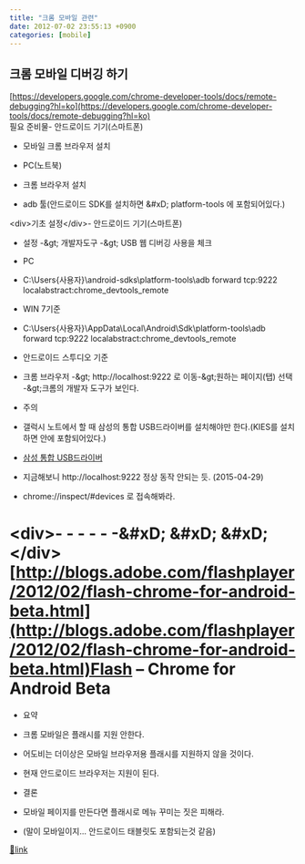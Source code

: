 ```yaml
---
title: "크롬 모바일 관련"
date: 2012-07-02 23:55:13 +0900
categories: [mobile]
---
```


크롬 모바일 디버깅 하기
-------------

[https://developers.google.com/chrome-developer-tools/docs/remote-debugging?hl=ko](https://developers.google.com/chrome-developer-tools/docs/remote-debugging?hl=ko)  
필요 준비물- 안드로이드 기기(스마트폰)
- 모바일 크롬 브라우저 설치

- PC(노트북)
- 크롬 브라우저 설치
- adb 툴(안드로이드 SDK를 설치하면 &amp;#xD;
platform-tools 에 포함되어있다.)


&lt;div&gt;기초 설정&lt;/div&gt;- 안드로이드 기기(스마트폰) 
- 설정 -&amp;gt; 개발자도구 -&amp;gt; USB 웹 디버깅 사용을 체크

- PC
- C:\Users\{사용자}\android-sdks\platform-tools\adb forward tcp:9222 localabstract:chrome_devtools_remote
- WIN 7기준

- C:\Users\{사용자}\AppData\Local\Android\Sdk\platform-tools\adb forward tcp:9222 localabstract:chrome_devtools_remote
- 안드로이드 스투디오 기준

- 크롬 브라우저 -&amp;gt; http://localhost:9222 로 이동-&amp;gt;원하는 페이지(탭) 선택 -&amp;gt;크롬의 개발자 도구가 보인다.
- 주의
- 갤럭시 노트에서 할 때 삼성의 통합 USB드라이버를 설치해야만 한다.(KIES를 설치하면 안에 포함되어있다.)
- [삼성 통합 USB드라이버](http://www.samsung.com/sec/support/pcApplication/KIES)


- 지금해보니 http://localhost:9222 정상 동작 안되는 듯. (2015-04-29)
- chrome://inspect/#devices 로 접속해봐라.



&lt;div&gt;- - - - - -&amp;#xD;
&amp;#xD;
  &amp;#xD;
&lt;/div&gt;[http://blogs.adobe.com/flashplayer/2012/02/flash-chrome-for-android-beta.html](http://blogs.adobe.com/flashplayer/2012/02/flash-chrome-for-android-beta.html)Flash – Chrome for Android Beta
===============================

- 요약
- 크롬 모바일은 플래시를 지원 안한다.
- 어도비는 더이상은 모바일 브라우저용 플래시를 지원하지 않을 것이다.
- 현재 안드로이드 브라우저는 지원이 된다.

- 결론
- 모바일 페이지를 만든다면 플래시로 메뉴 꾸미는 짓은 피해라.
- (말이 모바일이지... 안드로이드 태블릿도 포함되는것 같음)


  



[🔗link](http://www.mins01.com/mh/tech/read/780)